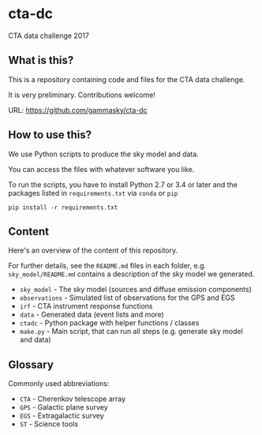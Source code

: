 # cta-dc

CTA data challenge 2017

## What is this?

This is a repository containing code and files for the CTA data challenge.

It is very preliminary. Contributions welcome!

URL: https://github.com/gammasky/cta-dc

## How to use this?

We use Python scripts to produce the sky model and data.

You can access the files with whatever software you like.

To run the scripts, you have to install Python 2.7 or 3.4 or later
and the packages listed in `requirements.txt` via `conda` or `pip`

    pip install -r requirements.txt

## Content

Here's an overview of the content of this repository.

For further details, see the `README.md` files in each folder,
e.g. `sky_model/README.md` contains a description of the sky model
we generated.

- `sky_model` - The sky model (sources and diffuse emission components)
- `observations` - Simulated list of observations for the GPS and EGS
- `irf` - CTA instrument response functions
- `data` - Generated data (event lists and more)
- `ctadc` - Python package with helper functions / classes
- `make.py` - Main script, that can run all steps (e.g. generate sky model and data)

## Glossary

Commonly used abbreviations:

- `CTA` - Cherenkov telescope array
- `GPS` - Galactic plane survey
- `EGS` - Extragalactic survey
- `ST` - Science tools